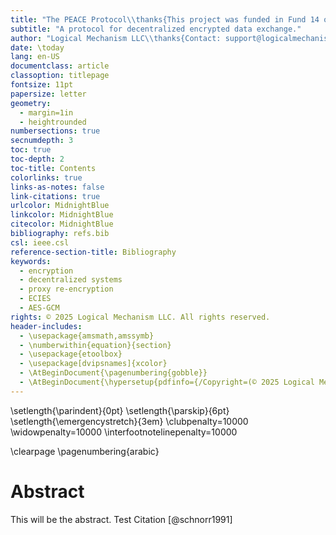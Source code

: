 ```yaml
---
title: "The PEACE Protocol\\thanks{This project was funded in Fund 14 of Project Catalyst.}"
subtitle: "A protocol for decentralized encrypted data exchange."
author: "Logical Mechanism LLC\\thanks{Contact: support@logicalmechanism.io}"
date: \today
lang: en-US
documentclass: article
classoption: titlepage
fontsize: 11pt
papersize: letter
geometry:
  - margin=1in
  - heightrounded
numbersections: true
secnumdepth: 3
toc: true
toc-depth: 2
toc-title: Contents
colorlinks: true
links-as-notes: false
link-citations: true
urlcolor: MidnightBlue
linkcolor: MidnightBlue
citecolor: MidnightBlue
bibliography: refs.bib
csl: ieee.csl
reference-section-title: Bibliography
keywords:
  - encryption
  - decentralized systems
  - proxy re-encryption
  - ECIES
  - AES-GCM
rights: © 2025 Logical Mechanism LLC. All rights reserved.
header-includes:
  - \usepackage{amsmath,amssymb}
  - \numberwithin{equation}{section}
  - \usepackage{etoolbox}
  - \usepackage[dvipsnames]{xcolor}
  - \AtBeginDocument{\pagenumbering{gobble}}
  - \AtBeginDocument{\hypersetup{pdfinfo={/Copyright=(© 2025 Logical Mechanism LLC. All rights reserved.)}}}
---
```



\setlength{\parindent}{0pt}
\setlength{\parskip}{6pt}
\setlength{\emergencystretch}{3em}
\clubpenalty=10000
\widowpenalty=10000
\interfootnotelinepenalty=10000

\clearpage
\pagenumbering{arabic}

# Abstract

This will be the abstract. Test Citation [@schnorr1991]
